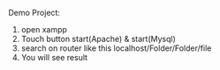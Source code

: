 Demo Project:
1. open xampp
2. Touch button start(Apache) & start(Mysql)
3. search on router like this localhost/Folder/Folder/file
4. You will see result
